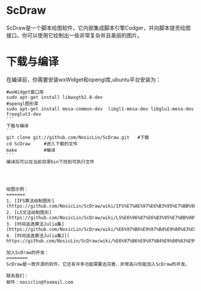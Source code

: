 ScDraw 
=======
ScDraw是一个脚本绘图软件，它内部集成脚本引擎Codger，并向脚本提贡绘图接口。你可以使用它绘制出一些非常复杂并且美丽的图片。

下载与编译
========
在编译前，你需要安装wxWidget和opengl库,ubuntu平台安装为：
````
#wxWidget窗口库
sudo apt-get install libwxgtk2.8-dev  
#opengl图形库
sudo apt-get install mesa-common-dev  libgl1-mesa-dev libglu1-mesa-dev freeglut3-dev  
```
下载与编译
```
git clone git://github.com/NosicLin/ScDraw.git   #下载
cd ScDraw     #进入下载的文件
make          #编译
```
编译后可以在当前目录bin下找到可执行文件




绘图示例：
=======
1. [IFS算法绘制图形](https://github.com/NosicLin/ScDraw/wiki/IFS%E7%AE%97%E6%B3%95%E7%BB%98%E5%88%B6%E5%9B%BE%E5%BD%A2) 
2. [LS文法绘制图形](https://github.com/NosicLin/ScDraw/wiki/LS%E6%96%87%E6%B3%95%E7%BB%98%E5%88%B6%E5%9B%BE%E5%BD%A2) 
3. [时间逃逸算法Julia集](https://github.com/NosicLin/ScDraw/wiki/%E6%97%B6%E9%97%B4%E9%80%83%E9%80%B8%E7%AE%97%E6%B3%95Julia%E9%9B%86) 
4. [时间逃逸算法Julia集2]( https://github.com/NosicLin/ScDraw/wiki/%E6%97%B6%E9%97%B4%E9%80%83%E9%80%B8%E7%AE%97%E6%B3%95Julia%E9%9B%862)

加入ScDraw的开发：
========
ScDraw是一款开源的软件，它还有许多功能需要去完善，非常高兴你能加入ScDraw的开发。

联系我们：
邮件：nosiclin@foxmail.com
